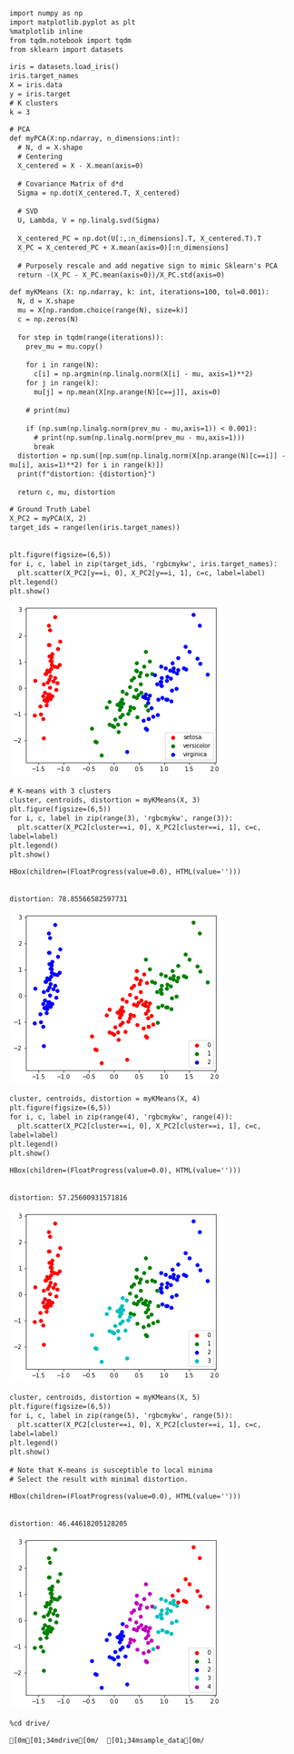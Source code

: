 

```
import numpy as np
import matplotlib.pyplot as plt
%matplotlib inline
from tqdm.notebook import tqdm
from sklearn import datasets
```


```
iris = datasets.load_iris()
iris.target_names
X = iris.data
y = iris.target
# K clusters
k = 3
```


```
# PCA
def myPCA(X:np.ndarray, n_dimensions:int):
  # N, d = X.shape
  # Centering
  X_centered = X - X.mean(axis=0) 

  # Covariance Matrix of d*d
  Sigma = np.dot(X_centered.T, X_centered)

  # SVD
  U, Lambda, V = np.linalg.svd(Sigma)

  X_centered_PC = np.dot(U[:,:n_dimensions].T, X_centered.T).T
  X_PC = X_centered_PC + X.mean(axis=0)[:n_dimensions]

  # Purposely rescale and add negative sign to mimic Sklearn's PCA
  return -(X_PC - X_PC.mean(axis=0))/X_PC.std(axis=0) 
```


```
def myKMeans (X: np.ndarray, k: int, iterations=100, tol=0.001):
  N, d = X.shape
  mu = X[np.random.choice(range(N), size=k)]
  c = np.zeros(N)

  for step in tqdm(range(iterations)):
    prev_mu = mu.copy()

    for i in range(N):
      c[i] = np.argmin(np.linalg.norm(X[i] - mu, axis=1)**2)
    for j in range(k):
      mu[j] = np.mean(X[np.arange(N)[c==j]], axis=0)

    # print(mu)

    if (np.sum(np.linalg.norm(prev_mu - mu,axis=1)) < 0.001):
      # print(np.sum(np.linalg.norm(prev_mu - mu,axis=1)))
      break
  distortion = np.sum([np.sum(np.linalg.norm(X[np.arange(N)[c==i]] - mu[i], axis=1)**2) for i in range(k)])
  print(f"distortion: {distortion}")

  return c, mu, distortion
```


```
# Ground Truth Label
X_PC2 = myPCA(X, 2)
target_ids = range(len(iris.target_names))


plt.figure(figsize=(6,5))
for i, c, label in zip(target_ids, 'rgbcmykw', iris.target_names):
  plt.scatter(X_PC2[y==i, 0], X_PC2[y==i, 1], c=c, label=label)
plt.legend()
plt.show()
```


![png](KMeans_files/KMeans_4_0.png)



```
# K-means with 3 clusters
cluster, centroids, distortion = myKMeans(X, 3)
plt.figure(figsize=(6,5))
for i, c, label in zip(range(3), 'rgbcmykw', range(3)):
  plt.scatter(X_PC2[cluster==i, 0], X_PC2[cluster==i, 1], c=c, label=label)
plt.legend()
plt.show()
```


    HBox(children=(FloatProgress(value=0.0), HTML(value='')))


    distortion: 78.85566582597731
    



![png](KMeans_files/KMeans_5_2.png)



```
cluster, centroids, distortion = myKMeans(X, 4)
plt.figure(figsize=(6,5))
for i, c, label in zip(range(4), 'rgbcmykw', range(4)):
  plt.scatter(X_PC2[cluster==i, 0], X_PC2[cluster==i, 1], c=c, label=label)
plt.legend()
plt.show()
```


    HBox(children=(FloatProgress(value=0.0), HTML(value='')))


    distortion: 57.25600931571816
    



![png](KMeans_files/KMeans_6_2.png)



```
cluster, centroids, distortion = myKMeans(X, 5)
plt.figure(figsize=(6,5))
for i, c, label in zip(range(5), 'rgbcmykw', range(5)):
  plt.scatter(X_PC2[cluster==i, 0], X_PC2[cluster==i, 1], c=c, label=label)
plt.legend()
plt.show()

# Note that K-means is susceptible to local minima
# Select the result with minimal distortion.

```


    HBox(children=(FloatProgress(value=0.0), HTML(value='')))


    distortion: 46.44618205128205
    



![png](KMeans_files/KMeans_7_2.png)



```
%cd drive/ 
```

    [0m[01;34mdrive[0m/  [01;34msample_data[0m/

